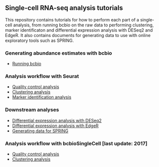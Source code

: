 ## Single-cell RNA-seq analysis tutorials

This repository contains tutorials for how to perform each part of a single-cell analysis, from running bcbio on the raw data to performing clustering, marker identificaton and differential expression analysis with DESeq2 and EdgeR. It also contains documents for generating data to use with online exploratory tools such as SPRING.

### Generating abundance estimates with bcbio

- [Running bcbio](https://github.com/hbc/tutorials/blob/master/scRNAseq/scRNAseq_analysis_tutorial/lessons/01_bcbio_run.md)

### Analysis workflow with Seurat

- [Quality control analysis]()
- [Clustering analysis]()
- [Marker identification analysis]()

### Downstream analyses
- [Differential expression analysis with DESeq2]()
- [Differential expression analysis with EdgeR]()
- [Generating data for SPRING]()

### Analysis workflow with bcbioSingleCell [last update: 2017]

- [Quality control analysis](https://github.com/hbc/tutorials/blob/master/scRNAseq/scRNAseq_analysis_tutorial/lessons/02_QC_report.md)
- [Clustering analysis](https://github.com/hbc/tutorials/blob/master/scRNAseq/scRNAseq_analysis_tutorial/lessons/clustering_report_bcbioSingleCell.md)
